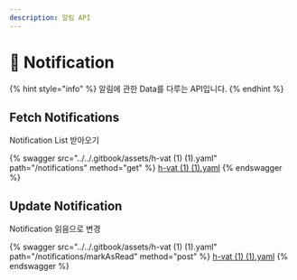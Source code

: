 ```yaml
---
description: 알림 API
---
```


# 🔔 Notification

{% hint style="info" %}
알림에 관한 Data를 다루는 API입니다.&#x20;
{% endhint %}

## Fetch Notifications

Notification List 받아오기

{% swagger src="../../.gitbook/assets/h-vat (1) (1).yaml" path="/notifications" method="get" %}
[h-vat (1) (1).yaml](<../../.gitbook/assets/h-vat (1) (1).yaml>)
{% endswagger %}

## Update Notification

Notification 읽음으로 변경

{% swagger src="../../.gitbook/assets/h-vat (1) (1).yaml" path="/notifications/markAsRead" method="post" %}
[h-vat (1) (1).yaml](<../../.gitbook/assets/h-vat (1) (1).yaml>)
{% endswagger %}

